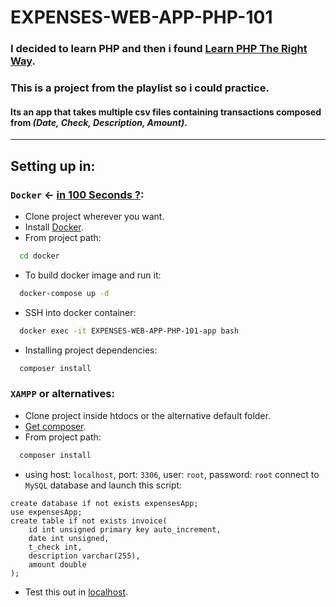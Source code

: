 # EXPENSES-WEB-APP-PHP-101
### I decided to learn PHP and then i found [Learn PHP The Right Way](https://youtube.com/playlist?list=PLr3d3QYzkw2xabQRUpcZ_IBk9W50M9pe-).
### This is a project from the playlist so i could practice.
#### Its an app that takes multiple csv files containing transactions composed from ***(Date, Check, Description, Amount)***.

<hr>

## Setting up in:
### `Docker` <- [in 100 Seconds ?](https://youtu.be/Gjnup-PuquQ):
* Clone project wherever you want.
* Install [Docker](https://www.docker.com/get-started).
* From project path:
```bash 
  cd docker
```
* To build docker image and run it:
```bash
  docker-compose up -d
```
* SSH into docker container:
```bash
  docker exec -it EXPENSES-WEB-APP-PHP-101-app bash
```
* Installing project dependencies:
```bash
  composer install
```
### `XAMPP` or alternatives:
* Clone project inside htdocs or the alternative default folder.
* [Get composer](https://getcomposer.org/).
* From project path:
```bash
  composer install
```
* using host: `localhost`, port: `3306`, user: `root`, password: `root` connect to `MySQL` database and launch this script:
```mysql
create database if not exists expensesApp;
use expensesApp;
create table if not exists invoice(
    id int unsigned primary key auto_increment,
    date int unsigned,
    t_check int,
    description varchar(255),
    amount double
);
```
* Test this out in [localhost](http://localhost:8000/).

